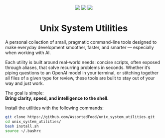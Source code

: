 <p align="center">
  <img src="https://img.shields.io/badge/shell-bash-blue">
  <img src="https://img.shields.io/badge/status-internal-orange">
  <img src="https://img.shields.io/badge/repo-private-red">
</p>

<h1 align="center">Unix System Utilities</h1>

A personal collection of small, pragmatic command-line tools designed to make everyday development smoother, faster, and smarter — especially when working with AI.

Each utility is built around real-world needs: concise scripts, often exposed through aliases, that solve recurring problems in seconds. Whether it’s piping questions to an OpenAI model in your terminal, or stitching together all files of a given type for review, these tools are built to stay out of your way and just work.

The goal is simple:  
**Bring clarity, speed, and intelligence to the shell.**

Install the utilities with the following commands:

```bash
git clone https://github.com/AssortedFood/unix_system_utilities.git
cd unix_system_utilities/
bash install.sh
source ~/.bashrc
```